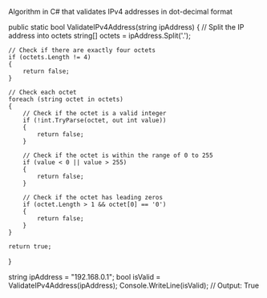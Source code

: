 Algorithm in C# that validates IPv4 addresses in dot-decimal format

public static bool ValidateIPv4Address(string ipAddress)
{
    // Split the IP address into octets
    string[] octets = ipAddress.Split('.');

    // Check if there are exactly four octets
    if (octets.Length != 4)
    {
        return false;
    }

    // Check each octet
    foreach (string octet in octets)
    {
        // Check if the octet is a valid integer
        if (!int.TryParse(octet, out int value))
        {
            return false;
        }

        // Check if the octet is within the range of 0 to 255
        if (value < 0 || value > 255)
        {
            return false;
        }

        // Check if the octet has leading zeros
        if (octet.Length > 1 && octet[0] == '0')
        {
            return false;
        }
    }

    return true;
}

string ipAddress = "192.168.0.1";
bool isValid = ValidateIPv4Address(ipAddress);
Console.WriteLine(isValid); // Output: True
